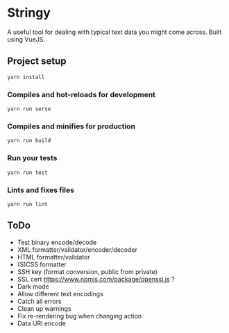 # Stringy

A useful tool for dealing with typical text data you might come across.
Built using VueJS.

## Project setup
```
yarn install
```

### Compiles and hot-reloads for development
```
yarn run serve
```

### Compiles and minifies for production
```
yarn run build
```

### Run your tests
```
yarn run test
```

### Lints and fixes files
```
yarn run lint
```

## ToDo
 - Test binary encode/decode
 - XML formatter/validator/encoder/decoder
 - HTML formatter/validator
 - (S)CSS formatter
 - SSH key (format conversion, public from private)
 - SSL cert https://www.npmjs.com/package/openssl.js ?
 - Dark mode
 - Allow different text encodings
 - Catch all errors
 - Clean up warnings
 - Fix re-rendering bug when changing action
 - Data URI encode
